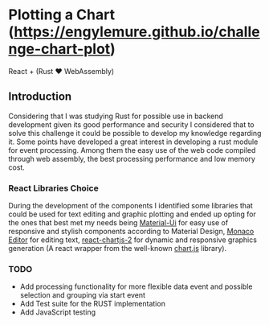 # Plotting a Chart (https://engylemure.github.io/challenge-chart-plot)
 
React + (Rust ♥ WebAssembly)

## Introduction

Considering that I was studying Rust for possible use in backend development given its
good performance and security I considered that to solve this challenge it could be
possible to develop my knowledge regarding it. Some points have developed a great
interest in developing a rust module for event processing.
Among them the easy use of the web code compiled through web assembly, the best 
processing performance and low memory cost.

### React Libraries Choice

During the development of the components I identified some libraries that could 
be used for text editing and graphic plotting and ended up opting 
for the ones that best met my needs being [Material-Ui](https://www.npmjs.com/package/@material-ui/core)
for easy use of responsive and stylish components according to Material Design, 
[Monaco Editor](https://www.npmjs.com/package/@monaco-editor/react#editor) for 
editing text, [react-chartjs-2](https://www.npmjs.com/package/react-chartjs-2) 
for dynamic and responsive graphics generation (A react wrapper from the well-known 
[chart.js](https://www.npmjs.com/package/chart.js) library).


### TODO
* Add processing functionality for more flexible data event and possible selection and grouping via start event
* Add Test suite for the RUST implementation
* Add JavaScript testing